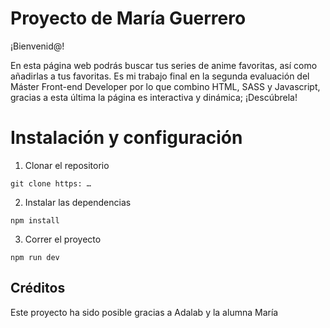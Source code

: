 # Proyecto de María Guerrero

¡Bienvenid@!

En esta página web podrás buscar tus series de anime favoritas, así como añadirlas a tus favoritas.
Es mi trabajo final en la segunda evaluación del Máster Front-end Developer por lo que combino HTML, SASS y Javascript, gracias a esta última la página es interactiva y dinámica; ¡Descúbrela!

# Instalación y configuración

1. Clonar el repositorio

```
git clone https: …
```

2. Instalar las dependencias

```
npm install
```

3. Correr el proyecto

```
npm run dev
```

## Créditos

Este proyecto ha sido posible gracias a Adalab y la alumna María
